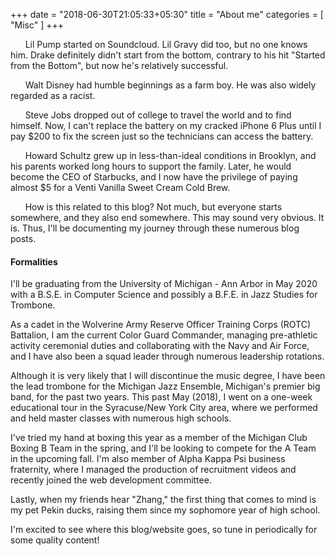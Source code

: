 +++
date = "2018-06-30T21:05:33+05:30"
title = "About me"
categories = [ "Misc" ]
+++

&nbsp;&nbsp;&nbsp;&nbsp;&nbsp;&nbsp;Lil Pump started on Soundcloud.  Lil Gravy did too, but no one knows him.  Drake definitely didn't start from the bottom, contrary to his hit "Started from the Bottom", but now he's relatively successful.

&nbsp;&nbsp;&nbsp;&nbsp;&nbsp;&nbsp;Walt Disney had humble beginnings as a farm boy.  He was also widely regarded as a racist.

&nbsp;&nbsp;&nbsp;&nbsp;&nbsp;&nbsp;Steve Jobs dropped out of college to travel the world and to find himself.  Now, I can't replace the battery on my cracked iPhone 6 Plus until I pay $200 to fix the screen just so the technicians can access the battery.  

&nbsp;&nbsp;&nbsp;&nbsp;&nbsp;&nbsp;Howard Schultz grew up in less-than-ideal conditions in Brooklyn, and his parents worked long hours to support the family.  Later, he would become the CEO of Starbucks, and I now have the privilege of paying almost $5 for a Venti Vanilla Sweet Cream Cold Brew.   

&nbsp;&nbsp;&nbsp;&nbsp;&nbsp;&nbsp;How is this related to this blog?  Not much, but everyone starts somewhere, and they also end somewhere.  This may sound very obvious.  It is.  Thus, I'll be documenting my journey through these numerous blog posts.

#### Formalities

I'll be graduating from the University of Michigan - Ann Arbor in May 2020 with a B.S.E. in Computer Science and possibly a B.F.E. in Jazz Studies for Trombone.  

As a cadet in the Wolverine Army Reserve Officer Training Corps (ROTC) Battalion, I am the current Color Guard Commander, managing pre-athletic activity ceremonial duties and collaborating with the Navy and Air Force, and I have also been a squad leader through numerous leadership rotations.  

Although it is very likely that I will discontinue the music degree, I have been the lead trombone for the Michigan Jazz Ensemble, Michigan's premier big band, for the past two years.  This past May (2018), I went on a one-week educational tour in the Syracuse/New York City area, where we performed and held master classes with numerous high schools.  

I've tried my hand at boxing this year as a member of the Michigan Club Boxing B Team in the spring, and I'll be looking to compete for the A Team in the upcoming fall.  I'm also member of Alpha Kappa Psi business fraternity, where I managed the production of recruitment videos and recently joined the web development committee.

Lastly, when my friends hear "Zhang," the first thing that comes to mind is my pet Pekin ducks, raising them since my sophomore year of high school.

I'm excited to see where this blog/website goes, so tune in periodically for some quality content!





